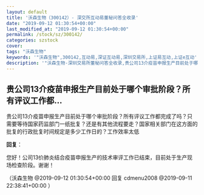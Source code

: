```yaml
---
layout: default
title: '沃森生物（300142）- 深交所互动易董秘问答全收录'
date: "2019-09-12 01:30:54+00:00"
last_modified_at: "2019-09-12 01:30:54+00:00"
permalink: /stock/sz/300142/
categories: szstock
cover: 
tags: "沃森生物"
keywords: '"沃森生物",300142,互动易,深证互动易,深圳交易所,上证易互动,上证e互动'
description: '"沃森生物-深圳交易所董秘问答全收录,贵公司13介疫苗申报生产目前处于哪个审批阶段？所有评议工作都完成了吗？只需要等待国家药监部门一纸批复？还是有其他流程要走？国家相关部门在这方面的批复的行政批复时间规定是多少工作日的？工作效率太低"'
---
```


## 贵公司13介疫苗申报生产目前处于哪个审批阶段？所有评议工作都...

贵公司13介疫苗申报生产目前处于哪个审批阶段？所有评议工作都完成了吗？只需要等待国家药监部门一纸批复？还是有其他流程要走？国家相关部门在这方面的批复的行政批复时间规定是多少工作日的？工作效率太低

**回复**：

您好！公司13价肺炎结合疫苗申报生产的技术审评工作已结束，目前处于生产现场检查阶段。谢谢！ 

（沃森生物  @2019-09-12 01:30:54+00:00 回复 cdmenu2008  @2019-09-11 22:38:41+00:00 ）

